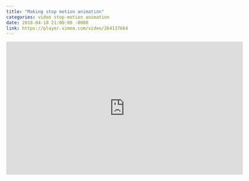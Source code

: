 ```yaml
---
title: "Making stop motion animation"
categories: video stop-motion animation
date: 2018-04-18 21:00:00 -0000
link: https://player.vimeo.com/video/264137664
---
```



<div><iframe src="https://player.vimeo.com/video/264137664" width="640" height="360" frameborder="0" webkitallowfullscreen mozallowfullscreen allowfullscreen></iframe></div>